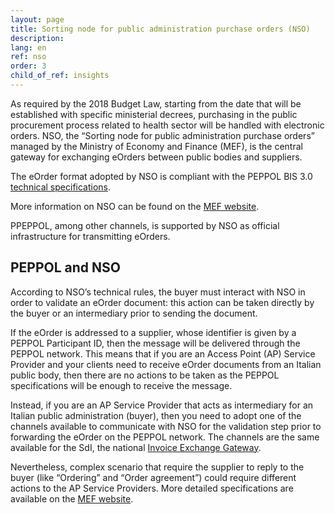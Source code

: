```yaml
---
layout: page
title: Sorting node for public administration purchase orders (NSO)
description:
lang: en
ref: nso
order: 3
child_of_ref: insights
---
```


As required by the 2018 Budget Law, starting from the date that will be established with specific ministerial decrees,
purchasing in the public procurement process related to health sector will be handled with electronic orders.
NSO, the “Sorting node for public administration purchase orders” managed by the Ministry of Economy and Finance (MEF),
is the central gateway for exchanging eOrders between public bodies and suppliers.

The eOrder format adopted by NSO is compliant with the PEPPOL BIS 3.0 <a aria-label="PEPPOL BIS 3.0 - External link" href="https://docs.peppol.eu/poacc/upgrade-3/" title="External link">technical specifications</a>.

More information on NSO can be found on the <a aria-label="Ministry of Economy and Finance - External link" href="http://www.rgs.mef.gov.it/VERSIONE-I/e_government/amministrazioni_pubbliche/acquisti_pubblici_in_rete_apir/nodo_di_smistamento_degli_ordini_di_acquisto_delle_amministrazioni_pubbliche_nso/" title="External link">MEF website</a>.

PPEPPOL, among other channels, is supported by NSO as official infrastructure for transmitting eOrders.

## PEPPOL and NSO

According to NSO’s technical rules, the buyer must interact with NSO in order to validate an eOrder document:
this action can be taken directly by the buyer or an intermediary prior to sending the document.

If the eOrder is addressed to a supplier, whose identifier is given by a PEPPOL Participant ID,
then the message will be delivered through the PEPPOL network. This means that if you are an Access Point (AP)
Service Provider and your clients need to receive eOrder documents from an Italian public body,
then there are no actions to be taken as the PEPPOL specifications will be enough to receive the message.

Instead, if you are an AP Service Provider that acts as intermediary for an
Italian public administration (buyer), then you need to adopt one of the
channels available to communicate with NSO for the validation step prior to
forwarding the eOrder on the PEPPOL network. The channels are the same
available for the SdI, the national <a aria-label="FatturaPa - External link"
href="https://www.fatturapa.gov.it/export/fatturazione/en/normativa/f-3.htm"
title="External link">Invoice Exchange Gateway</a>.

Nevertheless, complex scenario that require the supplier to reply to the buyer (like “Ordering” and “Order agreement”)
could require different actions to the AP Service Providers. More detailed specifications are available on the
<a aria-label="Ministry of Economy and Finance - External link" href="http://www.rgs.mef.gov.it/VERSIONE-I/e_government/amministrazioni_pubbliche/acquisti_pubblici_in_rete_apir/nodo_di_smistamento_degli_ordini_di_acquisto_delle_amministrazioni_pubbliche_nso/" title="External link">MEF website</a>.
